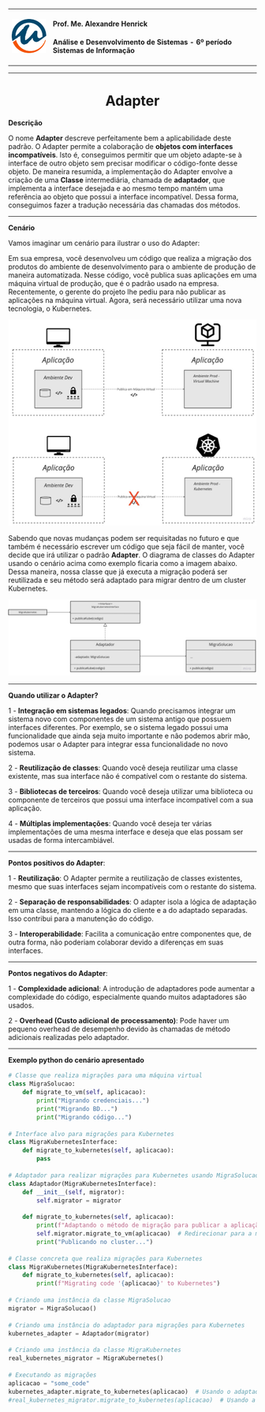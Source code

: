 <table>
  <tr>
    <td>
      <img src="../imgs/unipam-logo.png" alt="drawing" width="100"/>  
    </td>
    <td>
      <H4>Prof. Me. Alexandre Henrick</H4> <H4>Análise e Desenvolvimento de Sistemas - 6º período Sistemas de Informação</H4>
    </td>
  </tr>
</table>

---

<center><H1>Adapter</H1></center>


**Descrição**

O nome **Adapter** descreve perfeitamente bem a aplicabilidade deste padrão. O Adapter permite a colaboração de **objetos com interfaces incompatíveis**. Isto é, conseguimos permitir que um objeto adapte-se à interface de outro objeto sem precisar modificar o código-fonte desse objeto. De maneira resumida, a implementação do Adapter envolve a criação de uma **Classe** intermediária, chamada de **adaptador**, que implementa a interface desejada e ao mesmo tempo mantém uma referência ao objeto que possui a interface incompatível. Dessa forma, conseguimos fazer a tradução necessária das chamadas dos métodos.

---

**Cenário**

Vamos imaginar um cenário para ilustrar o uso do Adapter:

Em sua empresa, você desenvolveu um código que realiza a migração dos produtos do ambiente de desenvolvimento para o ambiente de produção de maneira automatizada. Nesse código, você publica suas aplicações em uma máquina virtual de produção, que é o padrão usado na empresa. Recentemente, o gerente do projeto lhe pediu para não publicar as aplicações na máquina virtual. Agora, será necessário utilizar uma nova tecnologia, o Kubernetes.

![cenario](../imgs/adapter1.jpg)

Sabendo que novas mudanças podem ser requisitadas no futuro e que também é necessário escrever um código que seja fácil de manter, você decide que irá utilizar o padrão **Adapter**. O diagrama de classes do Adapter usando o cenário acima como exemplo ficaria como a imagem abaixo. Dessa maneira, nossa classe que já executa a migração poderá ser reutilizada e seu método será adaptado para migrar dentro de um cluster Kubernetes.

![cenario](../imgs/adapter2.jpg)

---

**Quando utilizar o Adapter?**

1 - **Integração em sistemas legados**: Quando precisamos integrar um sistema novo com componentes de um sistema antigo que possuem interfaces diferentes. Por exemplo, se o sistema legado possui uma funcionalidade que ainda seja muito importante e não podemos abrir mão, podemos usar o Adapter para integrar essa funcionalidade no novo sistema.

2 - **Reutilização de classes**: Quando você deseja reutilizar uma classe existente, mas sua interface não é compatível com o restante do sistema.

3 - **Bibliotecas de terceiros**: Quando você deseja utilizar uma biblioteca ou componente de terceiros que possui uma interface incompatível com a sua aplicação.

4 - **Múltiplas implementações**: Quando você deseja ter várias implementações de uma mesma interface e deseja que elas possam ser usadas de forma intercambiável.

---

**Pontos positivos do Adapter**:

1 - **Reutilização**: O Adapter permite a reutilização de classes existentes, mesmo que suas interfaces sejam incompatíveis com o restante do sistema.

2 - **Separação de responsabilidades**: O adapter isola a lógica de adaptação em uma classe, mantendo a lógica do cliente e a do adaptado separadas. Isso contribui para a manutenção do código.

3 - **Interoperabilidade**: Facilita a comunicação entre componentes que, de outra forma, não poderiam colaborar devido a diferenças em suas interfaces.

---

**Pontos negativos do Adapter**:

1 - **Complexidade adicional**: A introdução de adaptadores pode aumentar a complexidade do código, especialmente quando muitos adaptadores são usados.

2 - **Overhead (Custo adicional de processamento)**: Pode haver um pequeno overhead de desempenho devido às chamadas de método adicionais realizadas pelo adaptador.

---

**Exemplo python do cenário apresentado**

```python
# Classe que realiza migrações para uma máquina virtual
class MigraSolucao:
    def migrate_to_vm(self, aplicacao):
        print("Migrando credenciais...")
        print("Migrando BD...")
        print("Migrando código...")

# Interface alvo para migrações para Kubernetes
class MigraKubernetesInterface:
    def migrate_to_kubernetes(self, aplicacao):
        pass

# Adaptador para realizar migrações para Kubernetes usando MigraSolucao
class Adaptador(MigraKubernetesInterface):
    def __init__(self, migrator):
        self.migrator = migrator

    def migrate_to_kubernetes(self, aplicacao):
        print(f"Adaptando o método de migração para publicar a apĺicação {aplicacao} no kubernetes...")
        self.migrator.migrate_to_vm(aplicacao)  # Redirecionar para a migração para VM
        print("Publicando no cluster...")

# Classe concreta que realiza migrações para Kubernetes
class MigraKubernetes(MigraKubernetesInterface):
    def migrate_to_kubernetes(self, aplicacao):
        print(f"Migrating code '{aplicacao}' to Kubernetes")

# Criando uma instância da classe MigraSolucao
migrator = MigraSolucao()

# Criando uma instância do adaptador para migrações para Kubernetes
kubernetes_adapter = Adaptador(migrator)

# Criando uma instância da classe MigraKubernetes
real_kubernetes_migrator = MigraKubernetes()

# Executando as migrações
aplicacao = "some_code"
kubernetes_adapter.migrate_to_kubernetes(aplicacao)  # Usando o adaptador para migração para Kubernetes
#real_kubernetes_migrator.migrate_to_kubernetes(aplicacao)  # Usando a classe concreta para migração para Kubernetes
```